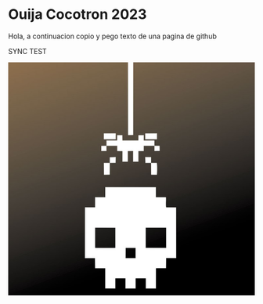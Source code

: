# Ouija Cocotron 2023

Hola, a continuacion copio y pego texto de una pagina de github

SYNC TEST


![alt text](/Imagenes/cartel_cocotron_old.jpg)